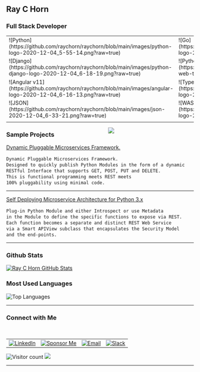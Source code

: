 # <h2> Ray C Horn</h2>

### Full Stack Developer

<table>
    <tr>
        <td>
            ![Python](https://github.com/raychorn/raychorn/blob/main/images/python-logo-2020-12-04_5-55-14.png?raw=true)
        </td>
        <td>
            ![Go](https://github.com/raychorn/raychorn/blob/main/images/golang-logo-2020-12-04_6-06-50.png?raw=true)
        </td>
        <td>
            ![Rust](https://github.com/raychorn/raychorn/blob/main/images/rust-logo-2020-12-04_6-09-56.png?raw=true)
        </td>
        <td>
            ![Node.js](https://github.com/raychorn/raychorn/blob/main/images/node-js-logo-2020-12-04_6-12-28.png?raw=true)
        </td>
    </tr>
    <tr>
        <td>
            ![Django](https://github.com/raychorn/raychorn/blob/main/images/python-django-logo-2020-12-04_6-18-19.png?raw=true)
        </td>
        <td>
            ![Python+jQuery](https://github.com/raychorn/raychorn/blob/main/images/python-web-tech-2020-12-04_6-28-58.png?raw=true)
        </td>
        <td>
            ![SQLAlchemy](https://github.com/raychorn/raychorn/blob/main/images/sql-alchemy-logo-2020-12-04_6-37-21.png?raw=true)
        </td>
        <td>
            ![MongoDB](https://github.com/raychorn/raychorn/blob/main/images/mongodb-logo-2020-12-04_6-47-25.png?raw=true)
        </td>
    </tr>
    <tr>
        <td>
            ![Angular v11](https://github.com/raychorn/raychorn/blob/main/images/angular-logo-2020-12-04_6-16-13.png?raw=true)
        </td>
        <td>
            ![TypeScript](https://github.com/raychorn/raychorn/blob/main/images/ts-logo-2020-12-04_6-21-19.png?raw=true)
        </td>
        <td>
            ![HTML+JS+CSS](https://github.com/raychorn/raychorn/blob/main/images/html-js-css-logo-2020-12-04_6-26-38.png?raw=true)
        </td>
        <td>
            ![AJAX](https://github.com/raychorn/raychorn/blob/main/images/ajax-logo-2020-12-04_6-31-14.png?raw=true)
        </td>
    </tr>
    <tr>
        <td>
            ![JSON](https://github.com/raychorn/raychorn/blob/main/images/json-2020-12-04_6-33-21.png?raw=true)
        </td>
        <td>
            ![WASM](https://github.com/raychorn/raychorn/blob/main/images/wasm-logo-2020-12-04_6-51-40.png?raw=true)
        </td>
        <td>
            ![SQlite](https://github.com/raychorn/raychorn/blob/main/images/sqlite-logo-2020-12-04_6-39-21.png?raw=true)
        </td>
        <td>
            ![MySQL + Postgres](https://github.com/raychorn/raychorn/blob/main/images/mysql-postgres-logo-2020-12-04_6-42-00.png?raw=true)
        </td>
    </tr>
    <tr>
        <td>
        </td>
        <td>
        </td>
        <td>
        </td>
        <td>
        </td>
    </tr>
</table>

<img align='right' src="https://media.giphy.com/media/M9gbBd9nbDrOTu1Mqx/giphy.gif" width="230">

<h3> Sample Projects </h3>

[Dynamic Pluggable Microservices Framework.](https://github.com/raychorn/microservices-framework)

```
Dynamic Pluggable Microservices Framework.
Designed to quickly publish Python Modules in the form of a dynamic
RESTful Interface that supports GET, POST, PUT and DELETE. 
This is functional programming meets REST meets 
100% pluggability using minimal code.
```

<hr>

[Self Deploying Microservice Architecture for Python 3.x](https://gist.github.com/0bd8a79aab8c32b068a790b8cebe76df)

```
Plug-in Python Module and either Introspect or use Metadata 
in the Module to define the specific functions to expose via REST.
Each function becomes a separate and distinct REST Web Service 
via a Smart APIView subclass that encapsulates the Security Model 
and the end-points.
```

<hr>


<h3>Github Stats</h3>

[![Ray C Horn GitHub Stats](https://github-readme-stats.vercel.app/api?username=raychorn&show_icons=true)](https://github.com/raychorn)


<h3>Most Used Languages</h3>

![Top Languages](https://github-readme-stats.vercel.app/api/top-langs/?username=raychorn&show_icons=true)




<hr>



<h3> Connect with Me </h3>

<br>

<table>
    <tr>
        <td>
        <a href="https://www.linkedin.com/in/raychorn/" target="_blank"><img alt="LinkedIn" src="https://img.shields.io/badge/LinkedIn-Ray%20C%20Horn-blue?style=flat-square&logo=linkedin"></a>
        </td>
        <td>
        <a href="https://github.com/sponsors/raychorn" target="_blank"><img alt="Sponsor Me" src="https://img.shields.io/badge/Sponsor%20Me-Support%20my%20work!!!-blue?style=flat-square&logo=github"></a>
        </td>
        <td>
        <a href="mailto:raychorn@gmail.com"><img alt="Email" src="https://img.shields.io/badge/Email-raychorn@gmail.com-blue?style=flat-square&logo=gmail"></a>
        </td>
        <td>
        <a href="https://raychorn.slack.com" target="_blank"><img alt="Slack" src="https://img.shields.io/badge/Message%20Me-via%20Slack-blue?style=flat-square&logo=slack"></a>
        </td>
    </tr>
</table>

<p align="center">

![Visitor count](https://visitor-badge.laobi.icu/badge?page_id=raychorn.raychorn)   <img src="https://media.giphy.com/media/dxn6fRlTIShoeBr69N/giphy.gif" width="30">

</p>



<hr>


